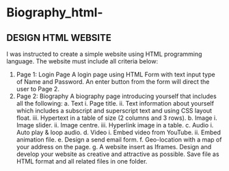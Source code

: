 # Biography_html-

## DESIGN HTML WEBSITE

I was  instructed to create a simple website using HTML programming language. The website
must include all criteria below:
1. Page 1: Login Page
A login page using HTML Form with text input type of Name and Password. An enter button
from the form will direct the user to Page 2.
2. Page 2: Biography
A biography page introducing yourself that includes all the following:
a. Text
i. Page title.
ii. Text information about yourself which includes a subscript and
superscript text and using CSS layout float.
iii. Hypertext in a table of size (2 columns and 3 rows).
b. Image
i. Image slider.
ii. Image centre.
iii. Hyperlink image in a table.
c. Audio
i. Auto play & loop audio.
d. Video
i. Embed video from YouTube.
ii. Embed animation file.
e. Design a send email form.
f. Geo-location with a map of your address on the page.
g. A website insert as Iframes.
Design and develop your website as creative and attractive as possible. Save file as HTML format
and all related files in one folder.
